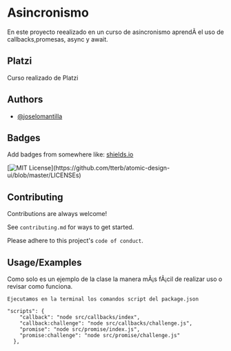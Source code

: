 
# Asincronismo

En este proyecto reealizado en un curso de asincronismo aprendÃ­ el uso de callbacks,promesas, async y await.


## Platzi   

Curso realizado de Platzi

## Authors

- [@joselomantilla](https://github.com/jmanti1804)


## Badges

Add badges from somewhere like: [shields.io](https://shields.io/)

[![MIT License](https://img.shields.io/apm/l/atomic-design-ui.svg?)](https://github.com/tterb/atomic-design-ui/blob/master/LICENSEs)


## Contributing

Contributions are always welcome!

See `contributing.md` for ways to get started.

Please adhere to this project's `code of conduct`.


## Usage/Examples

Como solo es un ejemplo de la clase la manera mÃ¡s fÃ¡cil de realizar uso o revisar como funciona.
```terminal
Ejecutamos en la terminal los comandos script del package.json

"scripts": {
    "callback": "node src/callbacks/index",
    "callback:challenge": "node src/callbacks/challenge.js",
    "promise": "node src/promise/index.js",
    "promise:challenge": "node src/promise/challenge.js"
  },
```


